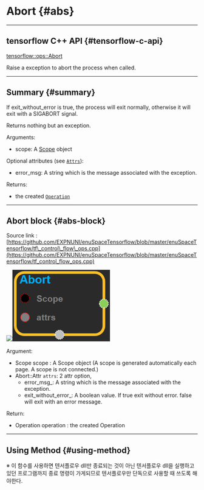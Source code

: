 # Abort {#abs}

---

## tensorflow C++ API {#tensorflow-c-api}

[tensorflow::ops::Abort](https://www.tensorflow.org/api_docs/cc/class/tensorflow/ops/abort.html)

Raise a exception to abort the process when called.

---

## Summary {#summary}

If exit\_without\_error is true, the process will exit normally, otherwise it will exit with a SIGABORT signal.

Returns nothing but an exception.

Arguments:

* scope: A [Scope](https://www.tensorflow.org/api_docs/cc/class/tensorflow/scope.html#classtensorflow_1_1_scope) object

Optional attributes \(see [`Attrs`](https://www.tensorflow.org/api_docs/cc/struct/tensorflow/ops/abort/attrs.html#structtensorflow_1_1ops_1_1_abort_1_1_attrs)\):

* error\_msg: A string which is the message associated with the exception.

Returns:

* the created [`Operation`](https://www.tensorflow.org/api_docs/cc/class/tensorflow/operation.html#classtensorflow_1_1_operation)

---

## Abort block {#abs-block}

Source link :[https://github.com/EXPNUNI/enuSpaceTensorflow/blob/master/enuSpaceTensorflow/tf\_control\_flow\_ops.cpp](https://github.com/EXPNUNI/enuSpaceTensorflow/blob/master/enuSpaceTensorflow/tf_control_flow_ops.cpp)

![](/assets/tf_control_flow_ops/abort1.png)![](/assets/control_flow_ops/abort1.png)

Argument:

* Scope scope : A Scope object \(A scope is generated automatically each page. A scope is not connected.\)
* Abort::Attr `attrs`: 2 attr option, 
  * error\_msg\_: A string which is the message associated with the exception.
  * exit\_without\_error\_: A boolean value. If true  exit without error. false will exit with an error message.

Return:

* Operation operation : the created Operation

---

## Using Method {#using-method}

※ 이 함수를 사용하면 텐서플로우 dll만 종료되는 것이 아닌 텐서플로우 dll을 실행하고 있던 프로그램까지 종료 명령이 가게되므로 텐서플로우만 단독으로 사용할 때 쓰도록 해야한다.

